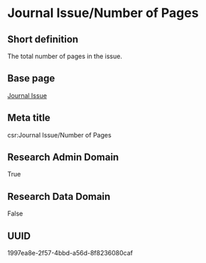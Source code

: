 # Journal Issue/Number of Pages
## Short definition
The total number of pages in the issue.
## Base page
[Journal Issue](https://github.com/EuroCRIS/CASRAI-Dictionairies/blob/main/Objects/Journal%20Issue.md)
## Meta title
csr:Journal Issue/Number of Pages
## Research Admin Domain
True
## Research Data Domain
False
## UUID
1997ea8e-2f57-4bbd-a56d-8f8236080caf
